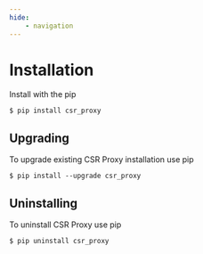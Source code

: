 ```yaml
---
hide:
    - navigation
---
```

# Installation

Install with the pip

```
$ pip install csr_proxy
```


## Upgrading

To upgrade existing CSR Proxy installation use pip

```
$ pip install --upgrade csr_proxy
```

## Uninstalling

To uninstall CSR Proxy use pip

```
$ pip uninstall csr_proxy
```